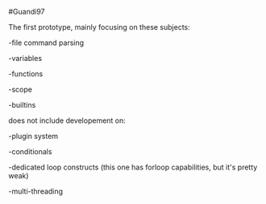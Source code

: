 #Guandi97


The first prototype, mainly focusing on these subjects:

-file command parsing

-variables

-functions

-scope

-builtins


does not include developement on:

-plugin system

-conditionals

-dedicated loop constructs (this one has forloop capabilities, but it's pretty weak)

-multi-threading
